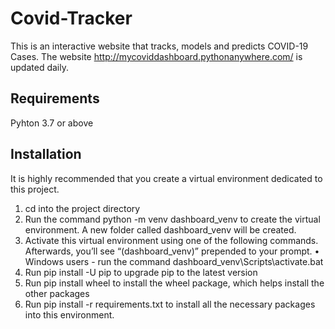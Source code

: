 # Covid-Tracker

This is an interactive website that tracks, models and predicts COVID-19 Cases. 
The website http://mycoviddashboard.pythonanywhere.com/ is updated daily. 

## Requirements

Pyhton 3.7 or above

## Installation 

It is highly recommended that you create a virtual environment dedicated to this project.

1. cd into the project directory
2. Run the command python -m venv dashboard_venv to create the virtual environment. A new folder
called dashboard_venv will be created.
3. Activate this virtual environment using one of the following commands. Afterwards, you’ll see “(dashboard_venv)” prepended to your prompt.
  • Windows users - run the command dashboard_venv\Scripts\activate.bat
4. Run pip install -U pip to upgrade pip to the latest version
5. Run pip install wheel to install the wheel package, which helps install the other packages
6. Run pip install -r requirements.txt to install all the necessary packages into this environment.

